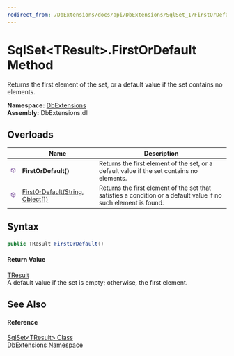 ```yaml
---
redirect_from: /DbExtensions/docs/api/DbExtensions/SqlSet_1/FirstOrDefault.html
---
```


SqlSet&lt;TResult>.FirstOrDefault Method
========================================
Returns the first element of the set, or a default value if the set contains no elements.
  
**Namespace:** [DbExtensions][1]  
**Assembly:** DbExtensions.dll

Overloads
---------

|                  | Name                                  | Description                                                                                                     |
| ---------------- | ------------------------------------- | --------------------------------------------------------------------------------------------------------------- |
| ![Public method] | **FirstOrDefault()**                  | Returns the first element of the set, or a default value if the set contains no elements.                       |
| ![Public method] | [FirstOrDefault(String, Object[])][2] | Returns the first element of the set that satisfies a condition or a default value if no such element is found. |


Syntax
------

```csharp
public TResult FirstOrDefault()
```

#### Return Value
[TResult][3]  
A default value if the set is empty; otherwise, the first element.

See Also
--------

#### Reference
[SqlSet&lt;TResult> Class][3]  
[DbExtensions Namespace][1]  

[1]: ../README.md
[2]: FirstOrDefault_1.md
[3]: README.md
[Public method]: ../../icons/pubmethod.svg "Public method"
